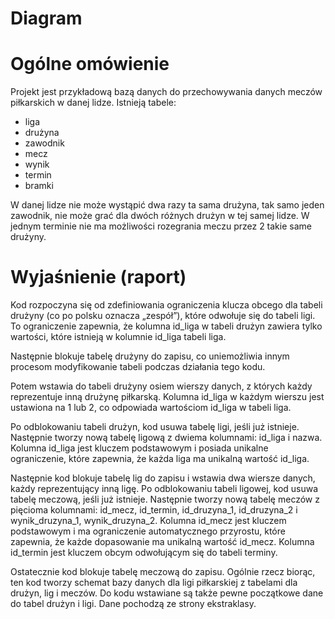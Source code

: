 # Diagram






# Ogólne omówienie 

Projekt jest przykładową bazą danych do przechowywania danych meczów piłkarskich w danej lidze. 
Istnieją tabele:
* liga
* drużyna
* zawodnik
* mecz
* wynik
* termin
* bramki

W danej lidze nie może wystąpić dwa razy ta sama drużyna, tak samo jeden zawodnik, nie może grać dla dwóch różnych drużyn w tej samej lidze. 
W jednym terminie nie ma możliwości rozegrania meczu przez 2 takie same drużyny.

# Wyjaśnienie (raport)

Kod rozpoczyna się od zdefiniowania ograniczenia klucza obcego dla tabeli drużyny (co po polsku oznacza „zespół”), które odwołuje się do tabeli ligi. 
To ograniczenie zapewnia, że kolumna id_liga w tabeli drużyn zawiera tylko wartości, które istnieją w kolumnie id_liga tabeli liga.

Następnie blokuje tabelę drużyny do zapisu, co uniemożliwia innym procesom modyfikowanie tabeli podczas działania tego kodu.

Potem wstawia do tabeli drużyny osiem wierszy danych, z których każdy reprezentuje inną drużynę piłkarską. Kolumna id_liga w każdym wierszu jest ustawiona na 1 lub 2, co odpowiada wartościom id_liga w tabeli liga.

Po odblokowaniu tabeli drużyn, kod usuwa tabelę ligi, jeśli już istnieje.
Następnie tworzy nową tabelę ligową z dwiema kolumnami: id_liga i nazwa. Kolumna id_liga jest kluczem podstawowym i posiada unikalne ograniczenie, które zapewnia, że każda liga ma unikalną wartość id_liga.

Następnie kod blokuje tabelę lig do zapisu i wstawia dwa wiersze danych, każdy reprezentujący inną ligę.
Po odblokowaniu tabeli ligowej, kod usuwa tabelę meczową, jeśli już istnieje.
Następnie tworzy nową tabelę meczów z pięcioma kolumnami: id_mecz, id_termin, id_druzyna_1, id_druzyna_2 i wynik_druzyna_1, wynik_druzyna_2. 
Kolumna id_mecz jest kluczem podstawowym i ma ograniczenie automatycznego przyrostu, które zapewnia, że każde dopasowanie ma unikalną wartość id_mecz. Kolumna id_termin jest kluczem obcym odwołującym się do tabeli terminy.

Ostatecznie kod blokuje tabelę meczową do zapisu.
Ogólnie rzecz biorąc, ten kod tworzy schemat bazy danych dla ligi piłkarskiej z tabelami dla drużyn, lig i meczów. Do kodu wstawiane są także pewne początkowe dane do tabel drużyn i ligi. Dane pochodzą ze strony ekstraklasy.




